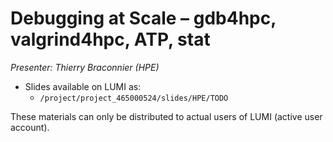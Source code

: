 # Debugging at Scale – gdb4hpc, valgrind4hpc, ATP, stat

*Presenter: Thierry Braconnier (HPE)*

-   Slides available on LUMI as:
    -   `/project/project_465000524/slides/HPE/TODO`

These materials can only be distributed to actual users of LUMI (active user account).
